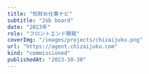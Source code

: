 ```yaml
---
title: "知財お仕事ナビ"
subtitle: "Job board"
date: "2023年"
role: "フロントエンド開発"
coverImg: "/images/projects/chizaijuku.png"
url: "https://agent.chizaijuku.com"
kind: "commissioned"
publishedAt: "2023-10-30"
---
```

